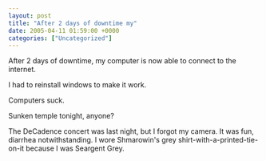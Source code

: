 ```yaml
---
layout: post
title: "After 2 days of downtime my"
date: 2005-04-11 01:59:00 +0000
categories: ["Uncategorized"]
---
```


After 2 days of downtime, my computer is now able to connect to the internet. 

I had to reinstall windows to make it work. 

Computers suck.

Sunken temple tonight, anyone?

The DeCadence concert was last night, but I forgot my camera. It was fun, diarrhea notwithstanding. I wore Shmarowin's grey shirt-with-a-printed-tie-on-it because I was Seargent Grey.